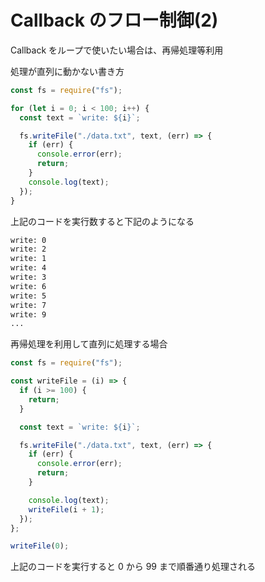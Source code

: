 # Callback のフロー制御(2)

Callback をループで使いたい場合は、再帰処理等利用

処理が直列に動かない書き方

```js
const fs = require("fs");

for (let i = 0; i < 100; i++) {
  const text = `write: ${i}`;

  fs.writeFile("./data.txt", text, (err) => {
    if (err) {
      console.error(err);
      return;
    }
    console.log(text);
  });
}
```

上記のコードを実行数すると下記のようになる

```sh
write: 0
write: 2
write: 1
write: 4
write: 3
write: 6
write: 5
write: 7
write: 9
...
```

再帰処理を利用して直列に処理する場合

```js
const fs = require("fs");

const writeFile = (i) => {
  if (i >= 100) {
    return;
  }

  const text = `write: ${i}`;

  fs.writeFile("./data.txt", text, (err) => {
    if (err) {
      console.error(err);
      return;
    }

    console.log(text);
    writeFile(i + 1);
  });
};

writeFile(0);
```

上記のコードを実行すると 0 から 99 まで順番通り処理される
